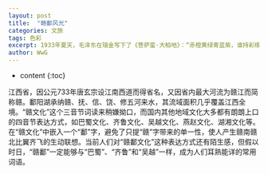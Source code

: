 ```yaml
---
layout: post
title:  "赣鄱风光"
categories: 文旅
tags: 色彩
excerpt: 1933年夏天，毛泽东在瑞金写下了《菩萨蛮·大柏地》：“赤橙黄绿青蓝紫，谁持彩练当空舞？”江西的色彩，比彩虹更丰富：红是井冈山香糯质朴的红米，橙是赣南甜美丰润的脐橙，黄是婺源明艳动人的油菜花，绿是庐山蓊郁参天的古树，白是鄱阳湖上翩跹多姿的白鹤，青是景德镇千年窑火中闪耀的瓷器。“物华天宝，人杰地灵”，1300多年前，诗人王勃用这句话定义了赣鄱大地。
author: WwG
---
```


* content
{:toc}

江西省，因公元733年唐玄宗设江南西道而得省名，又因省内最大河流为赣江而简称赣。鄱阳湖承纳赣、抚、信、饶、修五河来水，其流域面积几乎覆盖江西全境。“赣文化”这个三音节词读来稍嫌拗口，而国内其他地域文化大多都有朗朗上口的四音节表达方式，如巴蜀文化、齐鲁文化、吴越文化、燕赵文化、湖湘文化等。在“赣文化”中嵌入一个“鄱”字，避免了只提“赣”字带来的单一性，使人产生赣南赣北比翼齐飞的生动联想。当前人们对“赣鄱文化”这种表达方式还有陌生感，但假以时日，“赣鄱”一定能够与“巴蜀”、“齐鲁”和“吴越”一样，成为人们耳熟能详的常用词语。
